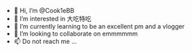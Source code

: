 - 👋 Hi, I’m @Cook1eBB
- 👀 I’m interested in 大吃特吃
- 🌱 I’m currently learning to be an excellent pm and a vlogger
- 💞️ I’m looking to collaborate on emmmmmm
- 📫 Do not reach me ...

